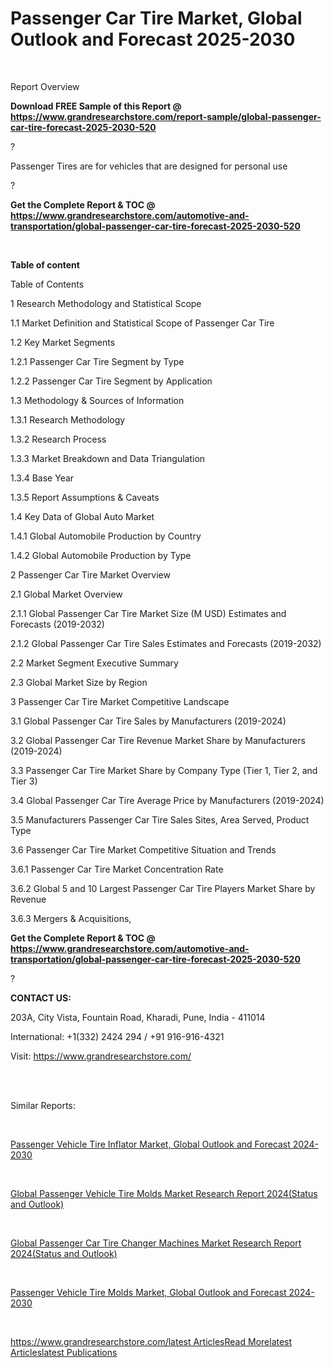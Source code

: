 <h1>Passenger Car Tire Market, Global Outlook and Forecast 2025-2030</h1><br/><p>Report Overview</p>
 
 
 
 <div><b>Download FREE Sample of this Report @ <a href="https://www.grandresearchstore.com/report-sample/global-passenger-car-tire-forecast-2025-2030-520">https://www.grandresearchstore.com/report-sample/global-passenger-car-tire-forecast-2025-2030-520</a></b></div>
 
 
 
 <p>? </p>
 
 
 
 <p>Passenger Tires are for vehicles that are designed for personal use</p>
 
 
 
 <p>? </p>
 
 
 
 <div><b>Get the Complete Report & TOC @ <a href="https://www.grandresearchstore.com/automotive-and-transportation/global-passenger-car-tire-forecast-2025-2030-520">https://www.grandresearchstore.com/automotive-and-transportation/global-passenger-car-tire-forecast-2025-2030-520</a></b></div>
 
 
 
 <p><br />
 
 <b>Table of content</b></p>
 
 
 
 <p>Table of Contents<br />
 
 1 Research Methodology and Statistical Scope<br />
 
 1.1 Market Definition and Statistical Scope of Passenger Car Tire<br />
 
 1.2 Key Market Segments<br />
 
 1.2.1 Passenger Car Tire Segment by Type<br />
 
 1.2.2 Passenger Car Tire Segment by Application<br />
 
 1.3 Methodology & Sources of Information<br />
 
 1.3.1 Research Methodology<br />
 
 1.3.2 Research Process<br />
 
 1.3.3 Market Breakdown and Data Triangulation<br />
 
 1.3.4 Base Year<br />
 
 1.3.5 Report Assumptions & Caveats<br />
 
 1.4 Key Data of Global Auto Market<br />
 
 1.4.1 Global Automobile Production by Country<br />
 
 1.4.2 Global Automobile Production by Type<br />
 
 2 Passenger Car Tire Market Overview<br />
 
 2.1 Global Market Overview<br />
 
 2.1.1 Global Passenger Car Tire Market Size (M USD) Estimates and Forecasts (2019-2032)<br />
 
 2.1.2 Global Passenger Car Tire Sales Estimates and Forecasts (2019-2032)<br />
 
 2.2 Market Segment Executive Summary<br />
 
 2.3 Global Market Size by Region<br />
 
 3 Passenger Car Tire Market Competitive Landscape<br />
 
 3.1 Global Passenger Car Tire Sales by Manufacturers (2019-2024)<br />
 
 3.2 Global Passenger Car Tire Revenue Market Share by Manufacturers (2019-2024)<br />
 
 3.3 Passenger Car Tire Market Share by Company Type (Tier 1, Tier 2, and Tier 3)<br />
 
 3.4 Global Passenger Car Tire Average Price by Manufacturers (2019-2024)<br />
 
 3.5 Manufacturers Passenger Car Tire Sales Sites, Area Served, Product Type<br />
 
 3.6 Passenger Car Tire Market Competitive Situation and Trends<br />
 
 3.6.1 Passenger Car Tire Market Concentration Rate<br />
 
 3.6.2 Global 5 and 10 Largest Passenger Car Tire Players Market Share by Revenue<br />
 
 3.6.3 Mergers & Acquisitions,</p>
 
 
 
 <div><b>Get the Complete Report & TOC @ <a href="https://www.grandresearchstore.com/automotive-and-transportation/global-passenger-car-tire-forecast-2025-2030-520">https://www.grandresearchstore.com/automotive-and-transportation/global-passenger-car-tire-forecast-2025-2030-520</a></b></div>
 
 
 
 <p>? </p>
 
 
 
 <p><b>CONTACT US:</b><br />
 
 203A, City Vista, Fountain Road, Kharadi, Pune, India - 411014<br />
 
 International: +1(332) 2424 294 / +91 916-916-4321<br />
 
 Visit: <a href="https://www.grandresearchstore.com/">https://www.grandresearchstore.com/</a><br />
 
 <br />
 
 <br />
 
 Similar Reports:<br />
 
 <br />
 
 <a href="https://www.grandresearchstore.com/automotive-and-transportation/global-passenger-vehicle-tire-inflator-forecast-2024-2030-856">Passenger Vehicle Tire Inflator Market, Global Outlook and Forecast 2024-2030</a><br />
 
 <br />
 
 <a href="https://www.grandresearchstore.com/automotive-and-transportation/global-passenger-vehicle-tire-molds-2024-869">Global Passenger Vehicle Tire Molds Market Research Report 2024(Status and Outlook)</a><br />
 
 <br />
 
 <a href="https://www.grandresearchstore.com/machines/global-passenger-car-tire-changer-machines-2024-607">Global Passenger Car Tire Changer Machines Market Research Report 2024(Status and Outlook)</a><br />
 
 <br />
 
 <a href="https://www.grandresearchstore.com/automotive-and-transportation/global-passenger-vehicle-tire-molds-forecast-2024-2030-786">Passenger Vehicle Tire Molds Market, Global Outlook and Forecast 2024-2030</a><br />
 
 <br />
 
 <a href="https://gyeongbokgung.com">https://www.grandresearchstore.com/</a><a href="https://hallyeomaritime.com">latest Articles</a><a href="https://jingwansa.com">Read More</a><a href="https://nguoiviet.jp/">latest Articles</a><a href="https://www.intelmarketresearch.com/">latest Publications</a></p>